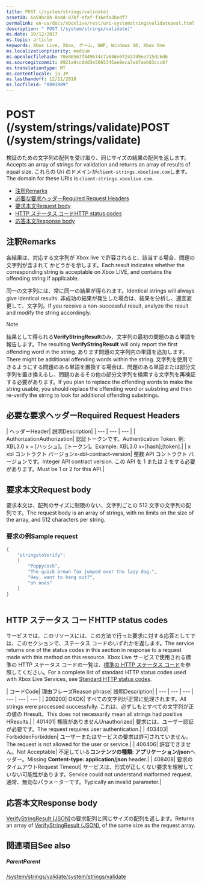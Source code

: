 ```yaml
---
title: POST (/system/strings/validate)
assetID: 6a59bc0b-8edd-87bf-efaf-f16efa3bedf7
permalink: en-us/docs/xboxlive/rest/uri-systemstringsvalidatepost.html
description: " POST (/system/strings/validate)"
ms.date: 10/12/2017
ms.topic: article
keywords: Xbox Live, Xbox, ゲーム, UWP, Windows 10, Xbox One
ms.localizationpriority: medium
ms.openlocfilehash: 70e86567f449674c7a046e072437d9ee715dc6d6
ms.sourcegitcommit: 8921a9cc0dd3e5665345ae8eca7ab7aeb83ccc6f
ms.translationtype: MT
ms.contentlocale: ja-JP
ms.lasthandoff: 12/11/2018
ms.locfileid: "8893989"
---
```

# <a name="post-systemstringsvalidate"></a><span data-ttu-id="4fbcf-104">POST (/system/strings/validate)</span><span class="sxs-lookup"><span data-stu-id="4fbcf-104">POST (/system/strings/validate)</span></span>
<span data-ttu-id="4fbcf-105">検証のための文字列の配列を受け取り、同じサイズの結果の配列を返します。</span><span class="sxs-lookup"><span data-stu-id="4fbcf-105">Accepts an array of strings for validation and returns an array of results of equal size.</span></span> <span data-ttu-id="4fbcf-106">これらの Uri のドメインが`client-strings.xboxlive.com`します。</span><span class="sxs-lookup"><span data-stu-id="4fbcf-106">The domain for these URIs is `client-strings.xboxlive.com`.</span></span>
 
  * [<span data-ttu-id="4fbcf-107">注釈</span><span class="sxs-lookup"><span data-stu-id="4fbcf-107">Remarks</span></span>](#ID4EV)
  * [<span data-ttu-id="4fbcf-108">必要な要求ヘッダー</span><span class="sxs-lookup"><span data-stu-id="4fbcf-108">Required Request Headers</span></span>](#ID4EIB)
  * [<span data-ttu-id="4fbcf-109">要求本文</span><span class="sxs-lookup"><span data-stu-id="4fbcf-109">Request body</span></span>](#ID4ELC)
  * [<span data-ttu-id="4fbcf-110">HTTP ステータス コード</span><span class="sxs-lookup"><span data-stu-id="4fbcf-110">HTTP status codes</span></span>](#ID4E4C)
  * [<span data-ttu-id="4fbcf-111">応答本文</span><span class="sxs-lookup"><span data-stu-id="4fbcf-111">Response body</span></span>](#ID4ETF)
 
<a id="ID4EV"></a>

 
## <a name="remarks"></a><span data-ttu-id="4fbcf-112">注釈</span><span class="sxs-lookup"><span data-stu-id="4fbcf-112">Remarks</span></span>
 
<span data-ttu-id="4fbcf-113">各結果は、対応する文字列が Xbox live で許容されると、該当する場合、問題の文字列が含まれて かどうかを示します。</span><span class="sxs-lookup"><span data-stu-id="4fbcf-113">Each result indicates whether the corresponding string is acceptable on Xbox LIVE, and contains the offending string if applicable.</span></span>
 
<span data-ttu-id="4fbcf-114">同一の文字列には、常に同一の結果が得られます。</span><span class="sxs-lookup"><span data-stu-id="4fbcf-114">Identical strings will always give identical results.</span></span> <span data-ttu-id="4fbcf-115">非成功の結果が発生した場合は、結果を分析し、適宜変更して、文字列。</span><span class="sxs-lookup"><span data-stu-id="4fbcf-115">If you receive a non-successful result, analyze the result and modify the string accordingly.</span></span>
 
 

> [!NOTE] 
> <span data-ttu-id="4fbcf-116">結果として得られる<b>VerifyStringResult</b>のみ、文字列の最初の問題のある単語を報告します。</span><span class="sxs-lookup"><span data-stu-id="4fbcf-116">The resulting <b>VerifyStringResult</b> will only report the first offending word in the string.</span></span> <span data-ttu-id="4fbcf-117">あります問題の文字列内の単語を追加します。</span><span class="sxs-lookup"><span data-stu-id="4fbcf-117">There might be additional offending words within the string.</span></span> <span data-ttu-id="4fbcf-118">文字列を使用できるようにする問題のある単語を置換する場合は、問題のある単語または部分文字列を置き換えるし、問題のあるその他の部分文字列を検索する文字列を再検証する必要があります。</span><span class="sxs-lookup"><span data-stu-id="4fbcf-118">If you plan to replace the offending words to make the string usable, you should replace the offending word or substring and then re-verify the string to look for additional offending substrings.</span></span>  

 
  
<a id="ID4EIB"></a>

 
## <a name="required-request-headers"></a><span data-ttu-id="4fbcf-119">必要な要求ヘッダー</span><span class="sxs-lookup"><span data-stu-id="4fbcf-119">Required Request Headers</span></span>
 
| <span data-ttu-id="4fbcf-120">ヘッダー</span><span class="sxs-lookup"><span data-stu-id="4fbcf-120">Header</span></span>| <span data-ttu-id="4fbcf-121">説明</span><span class="sxs-lookup"><span data-stu-id="4fbcf-121">Description</span></span>| 
| --- | --- | --- | 
| <span data-ttu-id="4fbcf-122">Authorization</span><span class="sxs-lookup"><span data-stu-id="4fbcf-122">Authorization</span></span>| <span data-ttu-id="4fbcf-123">認証トークンです。</span><span class="sxs-lookup"><span data-stu-id="4fbcf-123">Authentication Token.</span></span> <span data-ttu-id="4fbcf-124">例: XBL3.0 x = [ハッシュ]。[トークン]。</span><span class="sxs-lookup"><span data-stu-id="4fbcf-124">Example: XBL3.0 x=[hash];[token].</span></span>| 
| <span data-ttu-id="4fbcf-125">x xbl コントラクト バージョン</span><span class="sxs-lookup"><span data-stu-id="4fbcf-125">x-xbl-contract-version</span></span>| <span data-ttu-id="4fbcf-126">整数 API コントラクト バージョンです。</span><span class="sxs-lookup"><span data-stu-id="4fbcf-126">Integer API contract version.</span></span> <span data-ttu-id="4fbcf-127">この API を 1 または 2 をする必要があります。</span><span class="sxs-lookup"><span data-stu-id="4fbcf-127">Must be 1 or 2 for this API.</span></span>| 
  
<a id="ID4ELC"></a>

 
## <a name="request-body"></a><span data-ttu-id="4fbcf-128">要求本文</span><span class="sxs-lookup"><span data-stu-id="4fbcf-128">Request body</span></span>
 
<span data-ttu-id="4fbcf-129">要求本文は、配列のサイズに制限のない、文字列ごとの 512 文字の文字列の配列です。</span><span class="sxs-lookup"><span data-stu-id="4fbcf-129">The request body is an array of strings, with no limits on the size of the array, and 512 characters per string.</span></span>
 
<a id="ID4ETC"></a>

 
### <a name="sample-request"></a><span data-ttu-id="4fbcf-130">要求の例</span><span class="sxs-lookup"><span data-stu-id="4fbcf-130">Sample request</span></span>
 

```cpp
{
    "stringstoVerify":
    [
        "Poppycock",
        "The quick brown fox jumped over the lazy dog.",
        "Hey, want to hang out?",
        "oh noes"
    ]
}
      
```

   
<a id="ID4E4C"></a>

 
## <a name="http-status-codes"></a><span data-ttu-id="4fbcf-131">HTTP ステータス コード</span><span class="sxs-lookup"><span data-stu-id="4fbcf-131">HTTP status codes</span></span>
 
<span data-ttu-id="4fbcf-132">サービスでは、このリソースには、この方法で行った要求に対する応答としてでは、このセクションで、ステータス コードのいずれかを返します。</span><span class="sxs-lookup"><span data-stu-id="4fbcf-132">The service returns one of the status codes in this section in response to a request made with this method on this resource.</span></span> <span data-ttu-id="4fbcf-133">Xbox Live サービスで使用される標準の HTTP ステータス コードの一覧は、[標準の HTTP ステータス コード](../../additional/httpstatuscodes.md)を参照してください。</span><span class="sxs-lookup"><span data-stu-id="4fbcf-133">For a complete list of standard HTTP status codes used with Xbox Live Services, see [Standard HTTP status codes](../../additional/httpstatuscodes.md).</span></span>
 
| <span data-ttu-id="4fbcf-134">コード</span><span class="sxs-lookup"><span data-stu-id="4fbcf-134">Code</span></span>| <span data-ttu-id="4fbcf-135">理由フレーズ</span><span class="sxs-lookup"><span data-stu-id="4fbcf-135">Reason phrase</span></span>| <span data-ttu-id="4fbcf-136">説明</span><span class="sxs-lookup"><span data-stu-id="4fbcf-136">Description</span></span>| 
| --- | --- | --- | --- | --- | --- | 
| <span data-ttu-id="4fbcf-137">200</span><span class="sxs-lookup"><span data-stu-id="4fbcf-137">200</span></span>| <span data-ttu-id="4fbcf-138">OK</span><span class="sxs-lookup"><span data-stu-id="4fbcf-138">OK</span></span>| <span data-ttu-id="4fbcf-139">すべての文字列が正常に処理されます。</span><span class="sxs-lookup"><span data-stu-id="4fbcf-139">All strings were processed successfully.</span></span> <span data-ttu-id="4fbcf-140">これは、必ずしもとすべての文字列が正の値の Hresult。</span><span class="sxs-lookup"><span data-stu-id="4fbcf-140">This does not necessarily mean all strings had positive HResults.</span></span>| 
| <span data-ttu-id="4fbcf-141">401</span><span class="sxs-lookup"><span data-stu-id="4fbcf-141">401</span></span>| <span data-ttu-id="4fbcf-142">権限がありません</span><span class="sxs-lookup"><span data-stu-id="4fbcf-142">Unauthorized</span></span>| <span data-ttu-id="4fbcf-143">要求には、ユーザー認証が必要です。</span><span class="sxs-lookup"><span data-stu-id="4fbcf-143">The request requires user authentication.</span></span>| 
| <span data-ttu-id="4fbcf-144">403</span><span class="sxs-lookup"><span data-stu-id="4fbcf-144">403</span></span>| <span data-ttu-id="4fbcf-145">Forbidden</span><span class="sxs-lookup"><span data-stu-id="4fbcf-145">Forbidden</span></span>| <span data-ttu-id="4fbcf-146">ユーザーまたはサービスの要求は許可されていません。</span><span class="sxs-lookup"><span data-stu-id="4fbcf-146">The request is not allowed for the user or service.</span></span>| 
| <span data-ttu-id="4fbcf-147">406</span><span class="sxs-lookup"><span data-stu-id="4fbcf-147">406</span></span>| <span data-ttu-id="4fbcf-148">許容できません。</span><span class="sxs-lookup"><span data-stu-id="4fbcf-148">Not Acceptable</span></span>| <span data-ttu-id="4fbcf-149">不足している<b>コンテンツの種類: アプリケーション/json</b>ヘッダー。</span><span class="sxs-lookup"><span data-stu-id="4fbcf-149">Missing <b>Content-type: application/json</b> header.</span></span>| 
| <span data-ttu-id="4fbcf-150">408</span><span class="sxs-lookup"><span data-stu-id="4fbcf-150">408</span></span>| <span data-ttu-id="4fbcf-151">要求のタイムアウト</span><span class="sxs-lookup"><span data-stu-id="4fbcf-151">Request Timeout</span></span>| <span data-ttu-id="4fbcf-152">サービスは、形式が正しくない要求を理解していない可能性があります。</span><span class="sxs-lookup"><span data-stu-id="4fbcf-152">Service could not understand malformed request.</span></span> <span data-ttu-id="4fbcf-153">通常、無効なパラメーターです。</span><span class="sxs-lookup"><span data-stu-id="4fbcf-153">Typically an invalid parameter.</span></span>| 
  
<a id="ID4ETF"></a>

 
## <a name="response-body"></a><span data-ttu-id="4fbcf-154">応答本文</span><span class="sxs-lookup"><span data-stu-id="4fbcf-154">Response body</span></span>
 
<span data-ttu-id="4fbcf-155">[VerifyStringResult (JSON)](../../json/json-verifystringresult.md)の要求配列と同じサイズの配列を返します。</span><span class="sxs-lookup"><span data-stu-id="4fbcf-155">Returns an array of [VerifyStringResult (JSON)](../../json/json-verifystringresult.md), of the same size as the request array.</span></span>
  
<a id="ID4EAG"></a>

 
## <a name="see-also"></a><span data-ttu-id="4fbcf-156">関連項目</span><span class="sxs-lookup"><span data-stu-id="4fbcf-156">See also</span></span>
 
<a id="ID4ECG"></a>

 
##### <a name="parent"></a><span data-ttu-id="4fbcf-157">Parent</span><span class="sxs-lookup"><span data-stu-id="4fbcf-157">Parent</span></span> 

[<span data-ttu-id="4fbcf-158">/system/strings/validate</span><span class="sxs-lookup"><span data-stu-id="4fbcf-158">/system/strings/validate</span></span>](uri-systemstringsvalidate.md)

   